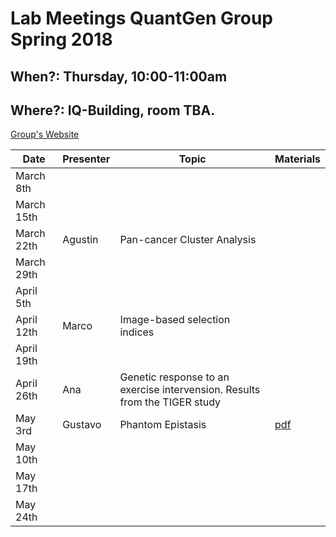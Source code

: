 # Lab Meetings QuantGen Group Spring 2018

## When?: Thursday, 10:00-11:00am

## Where?: IQ-Building, room TBA.


[Group's Website](http://quantgen.github.io/)

| Date           | Presenter     |  Topic        |  Materials    |
| -------------  | ------------- | ------------- | ------------- |
| March  8th     |               |               |               |
| March 15th     |               |               |               |
| March 22th     | Agustin              |   Pan-cancer Cluster Analysis            |               |
| March 29th     |               |               |               |
| April  5th     |               |               |               |
| April 12th     |  Marco        |  Image-based selection indices            |               |
| April 19th     |               |               |               |
| April 26th     |  Ana          |  Genetic response to an exercise intervension. Results from the TIGER study |               |
| May    3rd     |  Gustavo             |   Phantom Epistasis            |   [pdf]()       |
| May   10th     |               |               |               |
| May   17th     |               |               |               |
| May   24th     |               |               |               |
